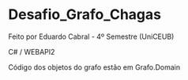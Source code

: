 # Desafio_Grafo_Chagas

Feito por Eduardo Cabral - 4º Semestre (UniCEUB)

C# / WEBAPI2

Código dos objetos do grafo estão em Grafo.Domain
